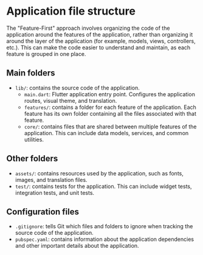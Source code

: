 # Application file structure

The "Feature-First" approach involves organizing the code of the application around the features of the application, rather than organizing it around the layer of the application (for example, models, views, controllers, etc.). This can make the code easier to understand and maintain, as each feature is grouped in one place.

## Main folders

- `lib/`: contains the source code of the application.
  - `main.dart`: Flutter application entry point. Configures the application routes, visual theme, and translation.
  - `features/`: contains a folder for each feature of the application. Each feature has its own folder containing all the files associated with that feature.
  - `core/`: contains files that are shared between multiple features of the application. This can include data models, services, and common utilities.

## Other folders

- `assets/`: contains resources used by the application, such as fonts, images, and translation files.
- `test/`: contains tests for the application. This can include widget tests, integration tests, and unit tests.

## Configuration files

- `.gitignore`: tells Git which files and folders to ignore when tracking the source code of the application.
- `pubspec.yaml`: contains information about the application dependencies and other important details about the application.